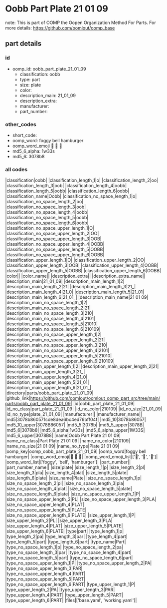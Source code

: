 # Oobb Part Plate 21 01 09  

note: This is part of OOMP the Oopen Organization Method For Parts. For more details: https://github.com/oomlout/oomp_base

##  part details





### id
* oomp_id: oobb_part_plate_21_01_09
  * classification: oobb
  * type: part
  * size: plate
  * color: 
  * description_main: 21_01_09
  * description_extra: 
  * manufacturer: 
  * part_number: 

### other_codes
* short_code: 
* oomp_word: foggy bell hamburger
* oomp_word_emoji :foggy: :bell: :hamburger:
* md5_6_alpha: 1w33s
* md5_6: 3078b8

### all codes 
|classification|oobb|
|classification_length_1|o|
|classification_length_2|oo|
|classification_length_3|oob|
|classification_length_4|oobb|
|classification_length_5|oobb|
|classification_length_6|oobb|
|classification_name|Oobb|
|classification_no_space_length_1|o|
|classification_no_space_length_2|oo|
|classification_no_space_length_3|oob|
|classification_no_space_length_4|oobb|
|classification_no_space_length_5|oobb|
|classification_no_space_length_6|oobb|
|classification_no_space_upper_length_1|O|
|classification_no_space_upper_length_2|OO|
|classification_no_space_upper_length_3|OOB|
|classification_no_space_upper_length_4|OOBB|
|classification_no_space_upper_length_5|OOBB|
|classification_no_space_upper_length_6|OOBB|
|classification_upper_length_1|O|
|classification_upper_length_2|OO|
|classification_upper_length_3|OOB|
|classification_upper_length_4|OOBB|
|classification_upper_length_5|OOBB|
|classification_upper_length_6|OOBB|
|color||
|color_name||
|description_extra||
|description_extra_name||
|description_main|21_01_09|
|description_main_length_1|2|
|description_main_length_2|21|
|description_main_length_3|21_|
|description_main_length_4|21_0|
|description_main_length_5|21_01|
|description_main_length_6|21_01_|
|description_main_name|21 01 09|
|description_main_no_space_length_1|2|
|description_main_no_space_length_2|21|
|description_main_no_space_length_3|210|
|description_main_no_space_length_4|2101|
|description_main_no_space_length_5|21010|
|description_main_no_space_length_6|210109|
|description_main_no_space_upper_length_1|2|
|description_main_no_space_upper_length_2|21|
|description_main_no_space_upper_length_3|210|
|description_main_no_space_upper_length_4|2101|
|description_main_no_space_upper_length_5|21010|
|description_main_no_space_upper_length_6|210109|
|description_main_upper_length_1|2|
|description_main_upper_length_2|21|
|description_main_upper_length_3|21_|
|description_main_upper_length_4|21_0|
|description_main_upper_length_5|21_01|
|description_main_upper_length_6|21_01_|
|directory|parts/oobb_part_plate_21_01_09|
|github_link|https://github.com/oomlout/oomlout_oomp_part_src/tree/main/parts/oobb_part_plate_21_01_09|
|id|oobb_part_plate_21_01_09|
|id_no_class|part_plate_21_01_09|
|id_no_color|210109|
|id_no_size|21_01_09|
|id_no_type|plate_21_01_09|
|manufacturer||
|manufacturer_name||
|md5|3078b860571cde8dea6bc4ed76bff04f|
|md5_10|3078b86057|
|md5_10_upper|3078B86057|
|md5_5|3078b|
|md5_5_upper|3078B|
|md5_6|3078b8|
|md5_6_alpha|1w33s|
|md5_6_alpha_upper|1W33S|
|md5_6_upper|3078B8|
|name|Oobb Part Plate 21 01 09|
|name_no_class|Part Plate 21 01 09|
|name_no_color|210109|
|name_no_size|21 01 09|
|name_no_type|Plate 21 01 09|
|oomp_key|oomp_oobb_part_plate_21_01_09|
|oomp_word|foggy bell hamburger|
|oomp_word_emoji|:foggy: :bell: :hamburger:|
|oomp_word_emoji_list|[':foggy:', ':bell:', ':hamburger:']|
|oomp_word_list|['foggy', 'bell', 'hamburger']|
|part_number||
|part_number_name||
|size|plate|
|size_length_1|p|
|size_length_2|pl|
|size_length_3|pla|
|size_length_4|plat|
|size_length_5|plate|
|size_length_6|plate|
|size_name|Plate|
|size_no_space_length_1|p|
|size_no_space_length_2|pl|
|size_no_space_length_3|pla|
|size_no_space_length_4|plat|
|size_no_space_length_5|plate|
|size_no_space_length_6|plate|
|size_no_space_upper_length_1|P|
|size_no_space_upper_length_2|PL|
|size_no_space_upper_length_3|PLA|
|size_no_space_upper_length_4|PLAT|
|size_no_space_upper_length_5|PLATE|
|size_no_space_upper_length_6|PLATE|
|size_upper_length_1|P|
|size_upper_length_2|PL|
|size_upper_length_3|PLA|
|size_upper_length_4|PLAT|
|size_upper_length_5|PLATE|
|size_upper_length_6|PLATE|
|type|part|
|type_length_1|p|
|type_length_2|pa|
|type_length_3|par|
|type_length_4|part|
|type_length_5|part|
|type_length_6|part|
|type_name|Part|
|type_no_space_length_1|p|
|type_no_space_length_2|pa|
|type_no_space_length_3|par|
|type_no_space_length_4|part|
|type_no_space_length_5|part|
|type_no_space_length_6|part|
|type_no_space_upper_length_1|P|
|type_no_space_upper_length_2|PA|
|type_no_space_upper_length_3|PAR|
|type_no_space_upper_length_4|PART|
|type_no_space_upper_length_5|PART|
|type_no_space_upper_length_6|PART|
|type_upper_length_1|P|
|type_upper_length_2|PA|
|type_upper_length_3|PAR|
|type_upper_length_4|PART|
|type_upper_length_5|PART|
|type_upper_length_6|PART|
|files|['base.yaml', 'working.yaml']|
